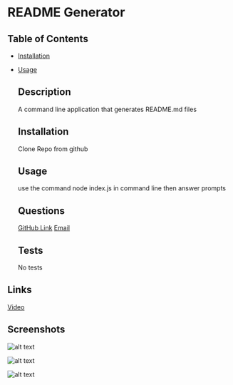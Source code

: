 # README Generator

  ## Table of Contents
* [Installation](#installation)
* [Usage](#usage)


  ## Description
  A command line application that generates README.md files

  ## Installation
  Clone Repo from github

  ## Usage
  use the command node index.js in command line then answer prompts

  ## Questions
  [GitHub Link](https://github.com/JonnyFaulkner)
  [Email](jonnyfaulkner21@gmail.com)

  ## Tests
  No tests

## Links
[Video](https://drive.google.com/file/d/1XmonFXe9hi_SaqviRMwqjsFlsSN12s51/view)

## Screenshots
![alt text](images/Screenshot-1)

![alt text](images/Screenshot-2)

![alt text](images/Screenshot-3)
